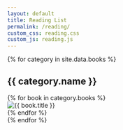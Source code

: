 ```yaml
---
layout: default
title: Reading List
permalink: /reading/
custom_css: reading.css
custom_js: reading.js
---
```


<div class="container d-flex flex-column align-items-center">
  {% for category in site.data.books %}
    <h2 class="label" id="{{ category.name | downcase | replace: ' ', '-' }}">{{ category.name }}</h2>
    <div class="book-grid">
      {% for book in category.books %}
        <div class="covercontainer">
          <img class="book" src="/assets/images/books/{{ book.cover }}" alt="{{ book.title }}">
        </div>  
      {% endfor %}
    </div>
  {% endfor %}
</div>

